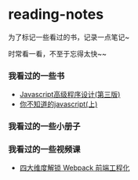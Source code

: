 # reading-notes
为了标记一些看过的书，记录一点笔记~

时常看一看，不至于忘得太快~~

### 我看过的一些书
- [Javascript高级程序设计(第三版)](https://github.com/xblcity/reading-notes/blob/master/books/professional-javascript.md)
- [你不知道的javascript(上)]()

### 我看过的一些小册子
### 我看过的一些视频课
- [四大维度解锁 Webpack 前端工程化](https://github.com/xblcity/reading-notes/blob/master/videos/webpack.md)
